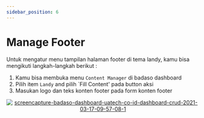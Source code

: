```yaml
---
sidebar_position: 6
---
```


# Manage Footer 

Untuk mengatur menu tampilan halaman footer di tema landy, kamu bisa mengikuti langkah-langkah berikut :
1. Kamu bisa membuka menu `Content Manager` di badaso dashboard
2. Pilih item `Landy` and pilih `Fill Content' pada button aksi
3. Masukan logo dan teks konten footer  pada form konten footer
<p align="center">
   <a href="https://badaso-docs.uatech.co.id/">
    <img src="http://localhost:3000/img/footer-content.png" alt="screencapture-badaso-dashboard-uatech-co-id-dashboard-crud-2021-03-17-09-57-08-1" />
  </a>
</p>

